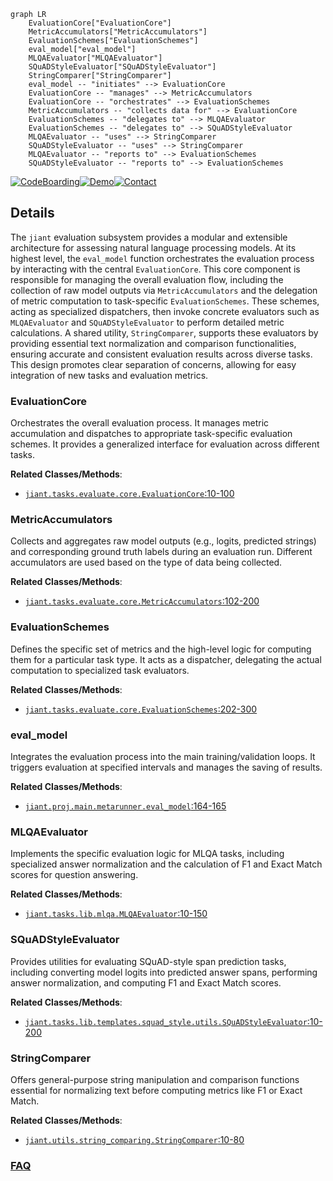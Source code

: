 ```mermaid
graph LR
    EvaluationCore["EvaluationCore"]
    MetricAccumulators["MetricAccumulators"]
    EvaluationSchemes["EvaluationSchemes"]
    eval_model["eval_model"]
    MLQAEvaluator["MLQAEvaluator"]
    SQuADStyleEvaluator["SQuADStyleEvaluator"]
    StringComparer["StringComparer"]
    eval_model -- "initiates" --> EvaluationCore
    EvaluationCore -- "manages" --> MetricAccumulators
    EvaluationCore -- "orchestrates" --> EvaluationSchemes
    MetricAccumulators -- "collects data for" --> EvaluationCore
    EvaluationSchemes -- "delegates to" --> MLQAEvaluator
    EvaluationSchemes -- "delegates to" --> SQuADStyleEvaluator
    MLQAEvaluator -- "uses" --> StringComparer
    SQuADStyleEvaluator -- "uses" --> StringComparer
    MLQAEvaluator -- "reports to" --> EvaluationSchemes
    SQuADStyleEvaluator -- "reports to" --> EvaluationSchemes
```

[![CodeBoarding](https://img.shields.io/badge/Generated%20by-CodeBoarding-9cf?style=flat-square)](https://github.com/CodeBoarding/GeneratedOnBoardings)[![Demo](https://img.shields.io/badge/Try%20our-Demo-blue?style=flat-square)](https://www.codeboarding.org/demo)[![Contact](https://img.shields.io/badge/Contact%20us%20-%20contact@codeboarding.org-lightgrey?style=flat-square)](mailto:contact@codeboarding.org)

## Details

The `jiant` evaluation subsystem provides a modular and extensible architecture for assessing natural language processing models. At its highest level, the `eval_model` function orchestrates the evaluation process by interacting with the central `EvaluationCore`. This core component is responsible for managing the overall evaluation flow, including the collection of raw model outputs via `MetricAccumulators` and the delegation of metric computation to task-specific `EvaluationSchemes`. These schemes, acting as specialized dispatchers, then invoke concrete evaluators such as `MLQAEvaluator` and `SQuADStyleEvaluator` to perform detailed metric calculations. A shared utility, `StringComparer`, supports these evaluators by providing essential text normalization and comparison functionalities, ensuring accurate and consistent evaluation results across diverse tasks. This design promotes clear separation of concerns, allowing for easy integration of new tasks and evaluation metrics.

### EvaluationCore
Orchestrates the overall evaluation process. It manages metric accumulation and dispatches to appropriate task-specific evaluation schemes. It provides a generalized interface for evaluation across different tasks.


**Related Classes/Methods**:

- <a href="https://github.com/nyu-mll/jiant/blob/master/jiant/tasks/evaluate/core.py#L10-L100" target="_blank" rel="noopener noreferrer">`jiant.tasks.evaluate.core.EvaluationCore`:10-100</a>


### MetricAccumulators
Collects and aggregates raw model outputs (e.g., logits, predicted strings) and corresponding ground truth labels during an evaluation run. Different accumulators are used based on the type of data being collected.


**Related Classes/Methods**:

- <a href="https://github.com/nyu-mll/jiant/blob/master/jiant/tasks/evaluate/core.py#L102-L200" target="_blank" rel="noopener noreferrer">`jiant.tasks.evaluate.core.MetricAccumulators`:102-200</a>


### EvaluationSchemes
Defines the specific set of metrics and the high-level logic for computing them for a particular task type. It acts as a dispatcher, delegating the actual computation to specialized task evaluators.


**Related Classes/Methods**:

- <a href="https://github.com/nyu-mll/jiant/blob/master/jiant/tasks/evaluate/core.py#L202-L300" target="_blank" rel="noopener noreferrer">`jiant.tasks.evaluate.core.EvaluationSchemes`:202-300</a>


### eval_model
Integrates the evaluation process into the main training/validation loops. It triggers evaluation at specified intervals and manages the saving of results.


**Related Classes/Methods**:

- <a href="https://github.com/nyu-mll/jiant/blob/master/jiant/proj/main/metarunner.py#L164-L165" target="_blank" rel="noopener noreferrer">`jiant.proj.main.metarunner.eval_model`:164-165</a>


### MLQAEvaluator
Implements the specific evaluation logic for MLQA tasks, including specialized answer normalization and the calculation of F1 and Exact Match scores for question answering.


**Related Classes/Methods**:

- <a href="https://github.com/nyu-mll/jiant/blob/master/jiant/tasks/lib/mlqa.py#L10-L150" target="_blank" rel="noopener noreferrer">`jiant.tasks.lib.mlqa.MLQAEvaluator`:10-150</a>


### SQuADStyleEvaluator
Provides utilities for evaluating SQuAD-style span prediction tasks, including converting model logits into predicted answer spans, performing answer normalization, and computing F1 and Exact Match scores.


**Related Classes/Methods**:

- <a href="https://github.com/nyu-mll/jiant/blob/master/jiant/tasks/lib/templates/squad_style/utils.py#L10-L200" target="_blank" rel="noopener noreferrer">`jiant.tasks.lib.templates.squad_style.utils.SQuADStyleEvaluator`:10-200</a>


### StringComparer
Offers general-purpose string manipulation and comparison functions essential for normalizing text before computing metrics like F1 or Exact Match.


**Related Classes/Methods**:

- <a href="https://github.com/nyu-mll/jiant/blob/master/jiant/utils/string_comparing.py#L10-L80" target="_blank" rel="noopener noreferrer">`jiant.utils.string_comparing.StringComparer`:10-80</a>




### [FAQ](https://github.com/CodeBoarding/GeneratedOnBoardings/tree/main?tab=readme-ov-file#faq)